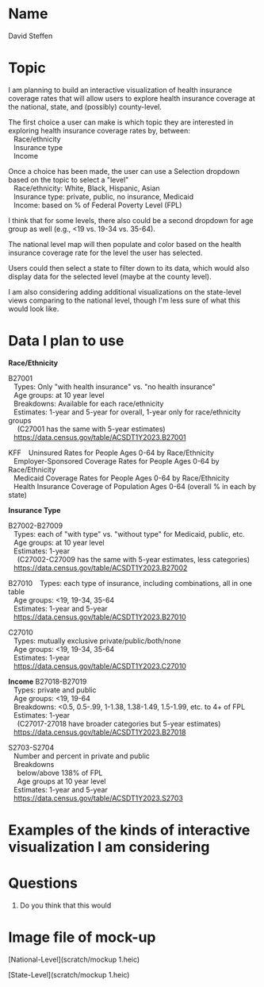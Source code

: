 # Name

David Steffen

# Topic

I am planning to build an interactive visualization of health insurance coverage rates that will allow users to explore health insurance coverage at the national, state, and (possibly) county-level.

The first choice a user can make is which topic they are interested in exploring health insurance coverage rates by, between: <br>
&ensp; Race/ethnicity <br>
&ensp; Insurance type <br>
&ensp; Income <br>

Once a choice has been made, the user can use a Selection dropdown based on the topic to select a "level" <br>
&ensp; Race/ethnicity: White, Black, Hispanic, Asian <br>
&ensp; Insurance type: private, public, no insurance, Medicaid <br>
&ensp; Income: based on % of Federal Poverty Level (FPL) <br>

I think that for some levels, there also could be a second dropdown for age group as well (e.g., <19 vs. 19-34 vs. 35-64).

The national level map will then populate and color based on the health insurance coverage rate for the level the user has selected.

Users could then select a state to filter down to its data, which would also display data for the selected level (maybe at the county level).

I am also considering adding additional visualizations on the state-level views comparing to the national level, though I'm less sure of what this would look like.


# Data I plan to use

**Race/Ethnicity**

B27001 <br>
&ensp; Types: Only "with health insurance" vs. "no health insurance" <br>
&ensp; Age groups: at 10 year level <br>
&ensp; Breakdowns: Available for each race/ethnicity <br>
&ensp; Estimates: 1-year and 5-year for overall, 1-year only for race/ethnicity groups <br>
&ensp;&ensp; (C27001 has the same with 5-year estimates) <br>
&ensp; https://data.census.gov/table/ACSDT1Y2023.B27001 <br>

KFF
&ensp; Uninsured Rates for People Ages 0-64 by Race/Ethnicity <br>
&ensp; Employer-Sponsored Coverage Rates for People Ages 0-64 by Race/Ethnicity <br>
&ensp; Medicaid Coverage Rates for People Ages 0-64 by Race/Ethnicity <br>
&ensp; Health Insurance Coverage of Population Ages 0-64 (overall % in each by state) <br>

**Insurance Type**

B27002-B27009 <br>
&ensp; Types: each of "with type" vs. "without type" for Medicaid, public, etc. <br>
&ensp; Age groups: at 10 year level <br>
&ensp; Estimates: 1-year <br>
&ensp;&ensp; (C27002-C27009 has the same with 5-year estimates, less categories) <br>
&ensp; https://data.census.gov/table/ACSDT1Y2023.B27002 <br>

B27010
&ensp; Types: each type of insurance, including combinations, all in one table <br>
&ensp; Age groups: <19, 19-34, 35-64 <br>
&ensp; Estimates: 1-year and 5-year <br>
&ensp; https://data.census.gov/table/ACSDT1Y2023.B27010 <br>

C27010 <br>
&ensp; Types: mutually exclusive private/public/both/none <br>
&ensp; Age groups: <19, 19-34, 35-64 <br>
&ensp; Estimates: 1-year <br>
&ensp; https://data.census.gov/table/ACSDT1Y2023.C27010 <br>

**Income**
B27018-B27019 <br>
&ensp; Types: private and public <br>
&ensp; Age groups: <19, 19-64 <br>
&ensp; Breakdowns: <0.5, 0.5-.99, 1-1.38, 1.38-1.49, 1.5-1.99, etc. to 4+ of FPL <br>
&ensp; Estimates: 1-year <br>
&ensp;&ensp; (C27017-27018 have broader categories but 5-year estimates) <br>
&ensp; https://data.census.gov/table/ACSDT1Y2023.B27018 <br>

S2703-S2704 <br>
&ensp; Number and percent in private and public <br>
&ensp; Breakdowns <br>
&ensp;&ensp; below/above 138% of FPL <br>
&ensp;&ensp; Age groups at 10 year level <br>
&ensp; Estimates: 1-year and 5-year <br>
&ensp; https://data.census.gov/table/ACSDT1Y2023.S2703 <br>

# Examples of the kinds of interactive visualization I am considering


# Questions

1. Do you think that this would 

# Image file of mock-up

[National-Level](scratch/mockup 1.heic)

[State-Level](scratch/mockup 1.heic)
